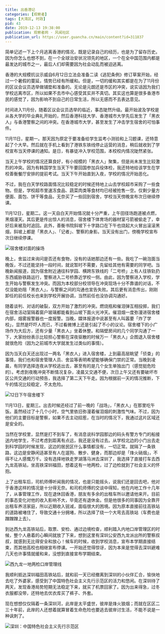 ```yaml
---
title: 出香港记
categories: [观察者]
tags: [大湾区, 时政]
pid: 43
date: 2019-12-13 19:38:00
publication: 观察者网 · 风闻社区
publication_url: https://user.guancha.cn/main/content?id=311837
---
```


简单记述一下上个月逃离香港的情况，既是记录自己的经历，也是为了留存历史。因为你怎么也想不到，在一个全球治安状况领先的地区，一个在全中国范围内都是最发达的城市之一，最后人们却需要因为社会动乱而被迫逃离。<!--more-->

香港的大规模抗议示威自6月12日立法会准备二读《逃犯条例》修订草案开始，经过一个暑假的蔓延，情势已经有所缓和。但是，一切的缓和其实都是在为了11月份的区议会议员选举做铺垫和准备的。无论是元朗还是市区的冲突，说实话因为我们学校远离市区，所以如果不去市中心感受其实并不真切。其实这也算是很多香港市民的感觉了，因为影响不到自己的日常生活，所以无感而不去表达意见。

时间进入11月份，随着区议会议员选举的临近，事态陡然升级。最开始波及学校是从各大学的毕业典礼开始的，然后香港科技大学、香港城市大学先后发生了「黑衣人」与香港警察之间的冲突。在香港城市大学，甚至发生了冲击学生宿舍的可怕事件。

11月11日，星期一。那天因为原定于要准备给学生监考小测验和上习题课，还特意起了个大早。然后就在手机上看到了港铁东铁线停止运营的消息，稍后就收到了学校宣布当天停课的通知。是日，有暴徒冲入学校范围，本校校内情况陡然紧张。

当天上午学校的情况还算良好，有小规模的「黑衣人」聚集，但是尚未发生比较激烈的冲突。因为有韩国学生当天下午要回国参加兵役体检，我还特地给该学生在学校善衡餐厅安排的提前考试。当天下午开始直到入夜，学校的情况开始恶化。

不过，我在白天学校路面情况比较稳定的时候还特地上山去学校超市采购了一些食物。但是，学校超市里速冻食品、蔬菜肉类等食材均已经被抢售一空。仅剩少量方便面、面包、饼干等食品，无奈买了一些回到宿舍，学校当天傍晚宣布次日继续停课。

11月12日，星期二。这一天自白天开始情况就十分严重，上午田径场跑道被点燃，黑烟漫天。其后更是传出惊人的消息，宿舍楼下体育场的器材室弓箭被偷走了，幸好后来被及时追回。此外，善衡书院斜坡下十字路口在下午也烧起大火冒出滚滚黑烟，斜坡上都是「黑衣人」、「记者」、警察的身影。当天没有出门，傍晚学校宣布次日继续停课。

![宿舍楼对面的操场](https://web-1256060851.cos.ap-hongkong.myqcloud.com/posts/43/playground.jpg!500x)

晚上，舍监过来询问是否还有食物，没有的话她那边还有一些。我吃了一碗泡面当晚饭，不过还能坚持一段时间，就说暂时不需要，先留给其他有需要的同学吧。当晚新闻报道，因为宿舍附近通往科学园、横跨东铁线的「二号桥」上有人往铁轨扔东西威胁铁路运行，警察进入二号桥靠近学校一侧。由此，因为警察进入学校，学生开始与警察发生冲突。而因为本校部分校领导在冲突现场十分不靠谱的对话，不仅没能劝阻「黑衣人」，与警察之间的沟通也宣告失败。其后更有消息传出，刚刚卸任的前任校长也来到学校开展协调，当然前任也没协调沟通好。

随着谈判、对话的破裂，双方开始了激烈的冲突。燃烧瓶和催泪弹互相投掷，我们在宿舍活动室隔着窗户玻璃都能看到山坡下面火光冲天。催泪烟一度弥漫进宿舍楼内部，烟雾报警器也一度报警。当晚，媒体报道中说甚至有人叫嚣要「炸了学校」，显然是吓吓人而已，不过看微博上还是引起了不小的议论。宿舍楼下的小广场作为大后方，还有少量「黑衣人」坐着休整。和隔壁房间的几个同学沟通了一下，大家纷纷表示比较担心警察在深夜驱散的时候万一「黑衣人」企图退入宿舍楼就很危险（因为之前城市大学就发生过类似的事情）。

因为当天白天还出现过一两名「黑衣人」进入宿舍楼，上到最高层眺望「侦查」的事情，我们也和宿舍管理人员、舍监等表明希望能够确保门禁的正常。当晚到凌晨，有同学选择连夜从学校逃出去，甚至有的是几个女生单独出门（感觉挺危险的）。考虑到夜晚冲突不断情况复杂，凌晨又交通不便，次日上午又还有要破坏市区公共交通的行动预告，我选择了第二天下午走。因为根据前一天的情况推断，下午的情况比较稳定，不太危险。

![12日下午宿舍楼下](https://web-1256060851.cos.ap-hongkong.myqcloud.com/posts/43/pgh.jpg!500x)

11月13日，星期三。出去时候还经过了前一晚的「战场」，「黑衣人」在那里吃午饭。虽然经过了十几个小时，空气里依旧弥漫着催泪烟的刺激性气味。不过，因为他们的主要目标是警察，如果不去主动招惹，在当时的情况下，我通过这片区域还是安全的。

当然在学校里，显然是打不到车了，有消息说科学园那边的码头有警方专门的船接送内地学生，不过考虑到距离有点远，我还是没有过去。从学校北边的小门出去走到科学园的时候发现，这边的居民区什么事情都没有，一切正常。就隔了一条铁路，这边是安静闲适甚至有人在遛狗、散步、健身，而那边却是「烽火硝烟」，不得不让人感慨万千。没有选择地铁走罗湖落马洲去深圳了，我选择了直接打车去西九龙高铁站，坐高铁深圳福田，想着这有一地两检，过了边检就到了社会主义的怀抱。

上了出租车后，司机师傅听闻我的情况，也是只能摇头，说我们还是回去吧，他对于香港这样的情况是十分得无奈。和司机师傅的交谈中得知，他在内地工作十几年了，从事管理工作，现在退休回香港，朋友有多余的出租车所以邀请他来开。目前的事态变化对他的收入影响不大，毕竟还有退休金。但是他很多的同事因为全靠开出租车养活家庭，所以近期收入锐减，面临很大的困境。因为原本直接前往高铁站的道路被堵住了，导致交通十分拥堵，所以选择了绕一个大弯去高铁站（车费也是蹭蹭蹭上去）。

到达西九龙高铁站后，取票、安检、通过边境检查，顺利踏入内地口岸管理区的时候，整个人悬着的心瞬间就放了下来，想到这里有深圳公安西九龙派出所的警察叔叔，就感到无比得安全和放心！候车的时候，收到学校消息，宣布本学期直接结束，而其他高校也相继宣布停课。一开始还觉得惊讶，因为本来是觉得去深圳避难几天也许事情就缓和来，没想到直接宣布学期结束。

![西九龙一地两检口岸管理线](https://web-1256060851.cos.ap-hongkong.myqcloud.com/posts/43/west_kowloon.jpg!600x)

我顺利抵达深圳福田高铁站后，就和前一天已经撤离到深圳的小伙伴汇合，愉快地去吃了外婆家，感受到了中国特色社会主义先行示范区的活力和悠闲。在深圳待了两天，发现香港局势短期无法稳定下来，就买了机票回家了。因为出来得急，过冬衣服都没带，还特地去优衣库买了裤子、外套。

现在想想仅仅隔着一条深圳河，此岸是太平盛世，彼岸是烽火狼烟；而就在区区二三十年前，此岸的人还想着就算冒着生命危险也要逃去彼岸讨生活，不能不说是一种讽刺了。

![深圳：中国特色社会主义先行示范区](https://web-1256060851.cos.ap-hongkong.myqcloud.com/posts/43/shenzhen.jpg!500x)